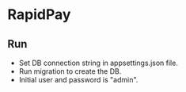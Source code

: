 # RapidPay

## Run

- Set DB connection string in appsettings.json file.
- Run migration to create the DB.
- Initial user and password is "admin".
